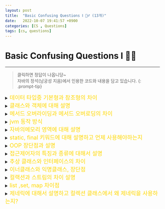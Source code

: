 ```yaml
---
layout: post
title:  "Basic Confusing Questions Ⅰ 🤷‍♂️ (13개)"
date:   2022-10-07 19:41:57 +0900
categories: [CS , Questions]
tags: [cs, questions]
---
```


# Basic Confusing Questions Ⅰ 🤷‍♂️
---
> 클릭하면 정답이 나옵니당~  
> 자바의 정석(남궁성 지음)에서 인용한 코드와 내용을 담고 있습니다.
{: .prompt-tip}


<details>
<summary><span style="color: gold"><font size ="+1"> 데이터 타입중 기본형과 참조형의 차이 </font></span></summary>
<div markdown="1">
`기본형` 변수의 실제 데이터를 저장  
`참조형` 주소값의 데이터를 저장한다.  
>자바는 C와 다르게 참조형 변수끼리 연산이 안된다.
{: .prompt-warning}

</div>
</details>


<details>
<summary>
<span style="color: gold"><font size ="+1"> 클래스와 객체에 대해 설명 </font> </span></summary>
<div markdown="1">  

`객체` : 실제의 사물의 속성과 동작을 가지고 있고 다른것과 식별가능하냐...  `(붕어빵)`  
`클래스`: 필드, 메서드, 생성자로 구성되어있는 객체의 설계도 `(붕어빵 틀)`  

</div>
</details>


<details>
<summary>
<span style="color: gold"><font size ="+1"> 메서드 오버라이딩과 메서드 오버로딩의 차이 </font></span></summary>
<div markdown="1"> 

||오버로딩|오버라이딩|
|:---:|:---:|:---:|
|메서드 이름|same|same|
|메게변수, 타입|different|same|
|리턴 타입|doesn`t matter| smame|

`오버라이딩` : 상위 메서드에서 사용된 메서드를 자식 클래스에서 다시 호출해서 새로운 형태로 사용하는 행위, 리턴 타입이 동일해야함

```java
부모에게서 상속받은 메소드의 내용과 자식클래스와 맞지않을 경우 자식클래스에서 동일한 메소드를 재정의
/*-----------------------------------부모 클래스--------------------------------------*/
class Man{ 
    public String name;
    public int age;
    
        public void info(){
        System.out.println("이 남자의 이름은 "+name+", 나이는 "+age+"살");
    }   
}
/*----------------------------------자식 클래스---------------------------------------*/
class Job extends Man{
    String job;
    
    public void info() {//부모클래스에 있는 info()메서드를 재정의
        super.info(); // 오버라이딩을 위한 super선언 필수
        System.out.println("이 자의 직업은 "+job);
    }
}
/*-------------------------------------메인 클래스-----------------------------------*/
public class OverRidding {
     public static void main(String[] args) {      
        Job job = new Job(); //Job 객체 생성
        
        //변수 설정
        job.name = "민섭";
        job.age = 30;
        job.job = "백엔드";
        
        job.info();
    } 
}
```

`오버로딩`: 같은 이름으로 된 메서드를 매개변수, 타입만 다르게 해서 사용하는 행위 리턴타입 상관없음

```java
하나의 클래스 안의 같은 이름의 메서드를 여러번 정의
class Shape {
    public void area() { // 메서드 오버로딩. 같은 이름의 메서드 4개.
        System.out.println("넓이");
    }
    public void area(int r) {
        System.out.println("원 넓이 = " + 3.14 * r * r);
    }

    public void area(int w, int l) {
        System.out.println("직사각형 넓이 = " + w * l);
    }

    public void area(double b, double h) {
        System.out.println("삼각형 넓이 = " + 0.5 * b * h);
    }
```
</div>
</details>

<details>
<summary>
<span style="color: gold"><font size ="+1"> jvm 동작 방식 </font></span></summary>
<div markdown="1">
![img](https://blog.kakaocdn.net/dn/cO11RQ/btrHILNutOu/8d0jdpVJKh5IEHsa6KNE61/img.png)

**`[1] .Java → compiler → .class(바이트 코드) → JVM`**

코드를 입력하면 JVM머신으로 보내주기전에 Java Compiler에게 소스코드를 검사를 받고 컴파일을 진행한다.  
.java 확장자를 가졌던 코드 → .class 확장자를 가진 java byte code로 변한다.

**`[2] JVM 코드 실행을 위한 메모리 할당을 OS로 부터 받음 (메모리 할당)`**

**`[3] Class Loader가  바이트코드 파일 → RuntimeData Area로 적재시킴 (자바소스코드 메모리 로드)`**

**`[4] 로드 완료 후, Execution가 런타임 데이터 영역에 적재된  바이트 코드 실행 (2가지 방식으로 바이트 코드 실행)`**

4-1. 인터프리터 → 코드를 한줄씩 기계어로 번역하고 실행

4-2. Jit 컴파일러 → just in time complier로 바이트 코드 전부를 기계어로 번역하고 실행

※ 차이 - 인터프리터를 기본으로 하다가 '반복되는 문장이 자주 실행된다'로 판단되면 jit 컴파일러 실행

</div>
</details>



<details>
<summary>
<span style="color: gold"><font size ="+1"> 자바의메모리 영역에 대해 설명 </font></span></summary>
<div markdown="1">
![img](https://blog.kakaocdn.net/dn/JXffi/btrHIG6Fm1W/s5BdDuw2SqAGWtQuxBt441/img.png)
<center>JVM에서 Runtime Data Area를 더 디테일하게 표현한 부분이다.</center>  


**`메서드 영역 (Method Area)`**  
클래스 멤버 변수의 이름, 데이터 타입, 접근 제어자 정보와 같은 각종 필드 정보들과 메서드 정보, 데이터 Type 정보, Constant Pool, static변수, final class 등이 생성되는 영역이다.

**`힙 영역(Heap Area)`**  
JVM에는 하나의 heap영역만 존재함. 객체, 인스턴스 변수, 배열이되는 영역이다
가비지컬랙션이 주기적으로 활동하는 영역이다

**`스택 영역 (Stack Area)`**  
지역변수, 파라미터, 리턴 값, 연산에 사용되는 임시 값 등이 생성되는 영역이다


**`PC 레지스터 (PC Register)`**  
Thread가 생성될 때마다 생성되는 영역으로 프로그램 카운터, 즉 현재 스레드가 실행되는 부분의 주소와 명령을 저장하고 있는 영역이다

  

**`네이티브 메서드 스택 (Native Method Stack)`**  
JVM에서 C와 같은 Java 언어 이외의 네이티브 메서드를 지원하기 위해 사용하는 스택 구조의 메모리 영역이다

※ 자바 이외의 언어(C++, 어셈블리 등)로 작성된 네이티브 코드를 실행할 때 사용되는 메모리 영역으로 일반적인 C 스택을 사용한다고 함.
</div>
</details>


<details>
<summary>
<span style="color: gold"><font size ="+1"> static, final 키워드에 대해 설명하고 언제 사용해야하는지  </font></span></summary>
<div markdown="1">

`static` = `공통적인` 의 의미를 지니고 있다. 인스턴스에 상관없이 하나의 변수를 모든 인스턴스가 공유하기 떄문이다. 
`final` = `변경될수 없는`의 의미를 지니고있다. 변수에 이용되면 상수가 되고, 메서드에 사용되면 오버라이딩이 불가능하며, 클래스에서 사용된다면 자손클래스를 정의할 수 없다.

static 초기화 블럭은 클래스가 메모리에 로드될 때, 단 한번만 수행됨.
```java
//static 변수
static int width = 200;
> 모든 인스턴스에 공통적으로 사용되는 클래스 변수가 됨
> 클래스변수는 인스턴스를 생성하지않아도 사용가능
> 클래스 메모리에 로드될때 생성

//static 메서드
public static Method(){
    ...
}
> 인스턴스를 생성하지 않고도 호출이 가능한 static 메서드가 된다.
> static 메서드 내에 인스턴스맴버들을 직접 사용 할 수 없다.
```
```java
final class Final{              //조상이 될 수 없는 클래스
    final int MAX_SIZE = 10;    //값을 변경할 수 없는 상수
    final void getSize(){       //오버라이딩 불가능한 메서드
        final int LV = MAX_SIZE;//값 변경이 안되는 지역변수
        return MAX_SIZE;
    }
}
```

</div>
</details>

<details>
<summary>
<span style="color: gold"> <font size ="+1">OOP 장단점과 설명 </font></span></summary>
<div markdown="1">

**`절차 지향 대신 왜 우린 객체지향 프로그래밍을 하는 것인가?`**

절차 지향은 말처럼 순차적인 처리가 중요시하는 프로그램이다. 대표적으로는 C언어가 있다.  
컴퓨터의 일처리 방식과 유사해 실행 속도가 빠르다.  
하지만 리팩터링, 디버깅의 어려움, 순서가 바뀌면 결과가 바뀌는 등 단점이 많아서 나온 이론이 객체지향이다.

`객체지향은...`

실제 존재하는것과 객체들 간 상호작용을 컴퓨터 프로그래밍을 통해 구현하고자 함  
또한 이렇게 프로그램을 작성한다면 `재사용성, 유지보수 용이, 중복 코드 감소 효과`가 나타남.  

단점으로는 설계에 많은 시간과 절차지향언어에 비해 상대적으로 실행속도가 느리다.

 ---

>캡.상.추.다!
{: .prompt-tip}

**`상속 (inherutance)`** = 확장과 분류용이, 중복코드 제거, 재사용성↑

- 기존의 클래스를 기반으로 새로운 클래스를 작성 (a.k.a 자식 클래스가 부모 클래스의 특징과 기능을 따라 받는 것)

- 다중 상속 안됨

- extends 키워드 사용

 

**`캡슐화 (encaspulation)`** = 데이터 보호와 은닉

- 속성(변수)과 기능(메서드)을 하나로 묶어서, public, private 같은 접근 지정자를 통해 제어하는 방법.

- getter/setter 사용

- 높은 응집도(Cohension) 낮은 결합도(Coupling)를 유지할 수 있도록 해주는 설계 방식

 

**`다형성 (polymorphism)`** = 오버 라이딩... 상위 클래스가  같은 메서드로 하위 클래스들을 서로 다르게 동작시킬 수 있다.

- 부모 클래스가 자식 클래스의 동작 방식을 알 수 없어도 오버 라이딩을 통해 자식 클래스를 접근할 수 있습니다.

- 상위 클래스 타입의 참조 변수로 하위 클래스 객체를 참조 (반대로 참조하는 경우는 안됨)

- 유지보수가 쉽고 재사용성이 좋고 결합이 느슨하도록 유지하는 방식

ex) SportCar() -> Car() 일 경우
```java
Car car = new car();
SportCar Scar = new SportCar();

Car Scar = new SportCar(); //가능
SportCar Scar = new Car(); //불가능
```


**`추상화(Abstraction)`** = 공통된 특징을 하나의 개념화

- abstract 키워드를 사용

- 공통된 특징인 만큼 반드시 사용되어야 하는 메서드를 선언해서 추상 클래스를 상속받는 모든 클래스들은 추상 메소드를 재정의 해야 함

- 다중 상속 불가능. 객체 생성 불가능

</div>
</details>

 
<details>
<summary>
<span style="color: gold"> <font size ="+1">접근제어자의 특징과 종류에 대해서 설명 </font></span></summary>
<div markdown="1">

`public`: 접근 제한이 없다.  
`default`: 같은 패키지 내에서 접근 가능하다.  
`protected`: 같은 패키지와 다른 패키지의 자손클래스에서 접근이 된다.  
`private`: 같은 클래스 내에서만 접근이 가능하다. 

</div>
</details>


<details>
<summary>
<span style="color: gold"><font size ="+1"> 추상 클래스와 인터페이스의 차이 </font></span></summary>
<div markdown="1">

>추상클래스는 IS - A "~이다". (다중상속 X)  
>인터페이스는 HAS - A "~을 할 수 있는 (다중상속 O)
{: .prompt-tip}

`추상화(Abstraction)` = 공통된 특징을 하나의 개념화

- abstract 키워드를 사용

- 공통된 특징인 만큼 반드시 사용되어야 하는 메서드를 선언해서 추상 클래스를 상속받는 모든 클래스들은 추상 메소드를 재정의 해야 함

- 다중 상속 불가능. 객체 생성 불가능


`인터페이스 (interface) `= 역할과 구현의 구분

- implements 키워드 사용 *상속보단 구현

- 모든 기능을 추상화로 정의만 하고 클래스 내에서 구현은 하지 않은 것. (미리 정해진 규칙에 맞게 구현하도록 표준을 제시)  

**`인터페이스와 추상화의 차이점 - 기본 설계도와 미완성 설계도`**

`추상클래스`는 인스턴스 생성보다는 상속을 목적으로 하는 반면 `인터페이스는` 주로 제공할 기능을 정의하는 데 사용.  
`추상클래스`는 생성자 필드 일반, 추상 메서드를 포함할수있는 반면 `인터페이스`는 상수와 추상 메소드만 포함 할수 있다.

 

추상 클래스는 자신의 기능들을 하위 클래스로 확장

-> 메서드를 자신 특징에 맞게 확장해서 사용, 변숫값 지정 없이 상황에 맞게끔 사용하면 된다.

 

인터페이스에 정의된 메소드를 각 클래스의 목적에 맞게 기능을 구현

->  클래스를 감싸서 직접적인 클래스 간의 종속관계를 벗어나게 해 줌 (독립성 확보) 이것은 유지보수에 있어서 유리함

또한 변숫값을 사용하려면 고정값을 줘야 함

</div>
</details>



<details>
<summary>
<span style="color: gold"><font size ="+1"> 이너클래스와 익명클래스, 장단점  </font></span></summary>
<div markdown="1">

`내부 클래스`는 클래스 내에 선언된 클래스이다.  
하나의 클래스를 다른 클래스의 내부 클래스로 선언하면 두 클래스의 맴버들간에 서로 `쉽게 접근 할 수 있다는 점`과  
외부의 불필요한 클래스를 감춤으로써 `코드의 복잡성을 줄일수있다 -> 캡슐화`.
```java
class A{

}
class B{

}
----
class A{ 
    class B{ //내부 클래스 B

    }
}
```
`익명클래스`: 이름이 없고, 클래스 선언과 동시에 객체를 생하기에 한번만 사용가능하며,  
오직 하나의 객체만을생성 할 수있는 `일회용 클래스`
다시사용하지않는다고 하면 클래스를 만드는것보단 좋다. 득보다 실이 커보인다.

</div>
</details>


<details>
<summary><span style="color: gold"><font size ="+1"> 컬랙션과 스트림의 차이 설명 </font></span></summary>
<div markdown="1">

>컬렉션과 배열의 차이는 메모리를 정적할당하냐 동적할당하냐의 차이이다.
{: .prompt-tip}

`컬렉션`은 배열이 가장 기본적인 자료구조이며, DTO 또한 자료를 담는 하나의 방식

`스트림`은 선언형 코드로써 간결하고 가독성이 올라감. *어떻게 처리할 것인가 보단 무엇을 처리할지에 포커싱*

1. **`데이터의 처리시점이 다르다.`**
    컬렉션은 필요한 모든값이 계산되어 자료구조에 담겨야한다. 즉 저장하기 전에 모든 요소가 계산되어야 한다.
    반면, 스트림은 데이터를 요청할 때만 계산함.

2. **`한번 소비하면 재사용이 되냐 안되냐`**
   컬렉션은 재사용이 가능하나 스트림은 한번 소비되면 재사용이 안된다.

3. **`컬렉션은 '외부반복', 스트림은 '내부반복'`**
   컬렉션을 반복하려면 iterator나 for를 써서 요소를 반복해야한다. 이를 외부반복이라 함
   스트림은 내부적으로 알아서 반복해서 결과를 알려준다. filter, map등의 연산 메소드에서는 반복이 내부적으로 숨겨져있고 추상화되어있다.

   또한, 내부반복은 병렬성의 이점이 있다. 외부 반복을 사용하면 병렬성을 스스로 관리해야 한다. 병렬성을 스스로 관리한다는 것은 동기화 문제가 일어날 수 있는 부분들을 개발자가 신경써서 관리해야 한다는 말이다. 미처 파악하지 못한 사소한 이유로 문제가 발생할 가능성을 증가시킨다. `parallel()` 함수를 통해 병렬 처리를 지원하는데 이 때 병렬성 구현을 자동으로 선택해서 실행해준다. 스트림은 Java를 만든 개발자들에 의해 만들어졌다. Java의 내부 동작을 깊이있게 알고 있는 프로그래머들에 의해 만들어져 신뢰할 수 있다. 우리는 숨겨지고 추상화된 병렬 처리를 공개 API를 통해 간단히 사용할 수 있는 것이다. 물론 스트림이 내부적으로 사용하는` ForkJoin 프레임워크`에 대한 이해와 병렬 연산을 올바르게 사용하기 위한 지식이 필요한건 물론이다.  

   ※fork-join 프레임워크는 태스크(Task)를 재귀적으로 여러 개의 작은 작업 단위로 분할(fork)하여 처리한다. 처리된 서브 태스크들의 결과를 합쳐 전체 결과로 합친다(join).

   [참고 블로그](https://velog.io/@yaincoding/%EC%9E%90%EB%B0%94-%EB%B3%91%EB%A0%AC-%EC%8A%A4%ED%8A%B8%EB%A6%BC%EC%9D%98-%EB%82%B4%EB%B6%80-%EA%B5%AC%EC%A1%B0-%ED%8F%AC%ED%81%AC-%EC%A1%B0%EC%9D%B8Fork-Join-%ED%94%84%EB%A0%88%EC%9E%84%EC%9B%8C%ED%81%AC)
</div></details>



<details>
<summary><span style="color: gold"><font size ="+1"> list ,set, map 차이점 </font></span></summary>
<div markdown="1">
  
  
![img](https://t1.daumcdn.net/cfile/tistory/2107DD3E58F2C34834)

`List`는 기본적으로 데이터들이 순서대로 저장되며 중복을 허용한다.

`Map`은 순서가 보장되지 않고 Key값의 중복은 허용하지 않지만 Value값의 중복은 허용된다.

`Set`은 순서가 보장되지 않고 데이터들의 중복을 허용하지 않는다.

![img](https://github.com/mskim0425/mskim0425.github.io/blob/main/images/java/collectionArch.png?raw=true)


</div>
</details>

<details>
<summary>
<span style="color: gold"><font size ="+1"> 제네릭에 대해서 설명하고 컬렉션 클래스에서 왜 제네릭을 사용하는지?	 </font></span></summary>
<div markdown="1">

다양한 타입의 객체들을 다루는 메서드나 컬랙션 클래스에 컴파일 시 타입 체크를 해주는 기능.

타입의 `안정성`을 주고 `타입체크`와 `형변환을 생략`할 수 있어 코드가 간결해짐

</div>
</details>





<!-- <details>
<summary>
<span style="color: gold"><font size ="+1"> 제네릭에 대해서 설명하고 컬렉션 클래스에서 왜 제네릭을 사용하는지?	 </font></span></summary>
<div markdown="1">


</div>
</details> -->